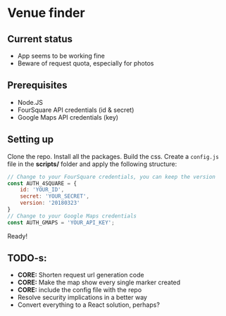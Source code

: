 # Venue finder

## Current status
- App seems to be working fine
- Beware of request quota, especially for photos

## Prerequisites
- Node.JS
- FourSquare API credentials (id & secret)
- Google Maps API credentials (key)

## Setting up

Clone the repo.
Install all the packages.
Build the css.
Create a ```config.js``` file in the **scripts/** folder and apply the following structure:
``` javascript
// Change to your FourSquare credentials, you can keep the version
const AUTH_4SQUARE = {
	id: 'YOUR_ID',
	secret: 'YOUR_SECRET',
	version: '20180323'
}
// Change to your Google Maps credentials
const AUTH_GMAPS = 'YOUR_API_KEY';

```
Ready!

## TODO-s:

- **CORE:** Shorten request url generation code
- **CORE:** Make the map show every single marker created
- **CORE:** include the config file with the repo
- Resolve security implications in a better way
- Convert everything to a React solution, perhaps?